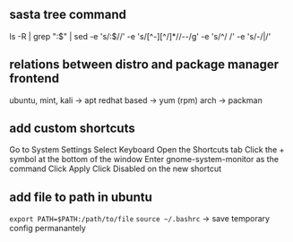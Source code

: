 ## sasta tree command
ls -R | grep ":$" | sed -e 's/:$//' -e 's/[^-][^\/]*\//--/g' -e 's/^/   /' -e 's/-/|/'

## relations between distro and package manager frontend
ubuntu, mint, kali -> apt 
redhat based -> yum (rpm)
arch -> packman

## add custom shortcuts
Go to System Settings
Select Keyboard
Open the Shortcuts tab
Click the + symbol at the bottom of the window
Enter gnome-system-monitor as the command
Click Apply
Click Disabled on the new shortcut 

## add file to path in ubuntu
`export PATH=$PATH:/path/to/file`
`source ~/.bashrc` -> save temporary config permanantely
